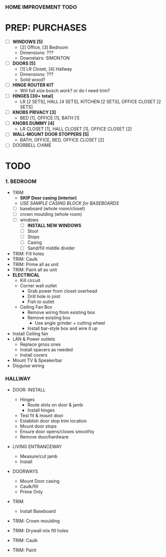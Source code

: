 ### HOME IMPROVEMENT TODO

# PREP: PURCHASES
- [ ] **WINDOWS [5]**
  - [2] Office, [3] Bedroom
  - Dimensions: ???
  - Downstairs: SIMONTON 
- [ ] **DOORS [5]**
  - [1] LR Closet, [4] Hallway
  - Dimensions: ???
  - Solid wood?
- [ ] **HINGE ROUTER KIT**
  - Will full size bosch work? or do I need trim?
- [ ] **HINGES [30+ total]** 
  - LR [2 SETS], HALL [4 SETS], KITCHEN [2 SETS], OFFICE CLOSET [2 SETS]
- [ ] **KNOBS PRIVACY [3]**
  - BED [1], OFFICE [1], BATH [1]
- [ ] **KNOBS DUMMY [4]** 
  - LR CLOSET [1], HALL CLOSET [1], OFFICE CLOSET [2]
- [ ] **WALL-MOUNT DOOR STOPPERS [5]**
  - BATH, OFFICE, BED, OFFICE CLOSET [2]
- [ ] DOORBELL CHIME

# TODO 

### 1. BEDROOM
- TRIM 
  - **SKIP Door casing (interior)**
  - *USE SAMPLE CASING BLOCK for BASEBOARDS*
  - [ ] baseboard (whole room/closet)
  - [ ] crown moulding (whole room)
  - [ ] windows
    - [ ] **INSTALL NEW WINDOWS**
    - [ ] Stool
    - [ ] Stops
    - [ ] Casing
    - [ ] Sand/fill middle divider
- TRIM: Fill holes
- TRIM: Caulk
- TRIM: Prime all as unit
- TRIM: Paint all as unit
- **ELECTRICAL**
  - Kill circuit
  - Corner wall outlet
    - Grab power from closet overhead
    - Drill hole in joist
    - Fish to outlet
  - Ceiling Fan Box
    - Remove wiring from existing box
    - Remove existing box 
      - Use angle grinder + cutting wheel
    - Install bar-style box and wire it up
- Install Ceiling fan 
- LAN & Power outlets
  - Replace gross ones
  - Install spacers as needed
  - Install covers
- Mount TV & Speakerbar
- Disguise wiring

### HALLWAY
- DOOR: INSTALL
  - Hinges
    - Route slots on door & jamb
    - Install hinges
  - Test fit & mount door
  - Establish door stop trim location
  - Mount door stops
  - Ensure door opens/closes smoothly
  - Remove door/hardware
- LIVING ENTRANCEWAY 
  - Measure/cut jamb
  - Install
- DOORWAYS  
  - Mount Door casing
  - Caulk/fill 
  - Prime Only
- TRIM
  - Install Baseboard
- TRIM: Crown moulding



- TRIM: Drywall mix fill holes
- TRIM: Caulk
- TRIM: Paint

